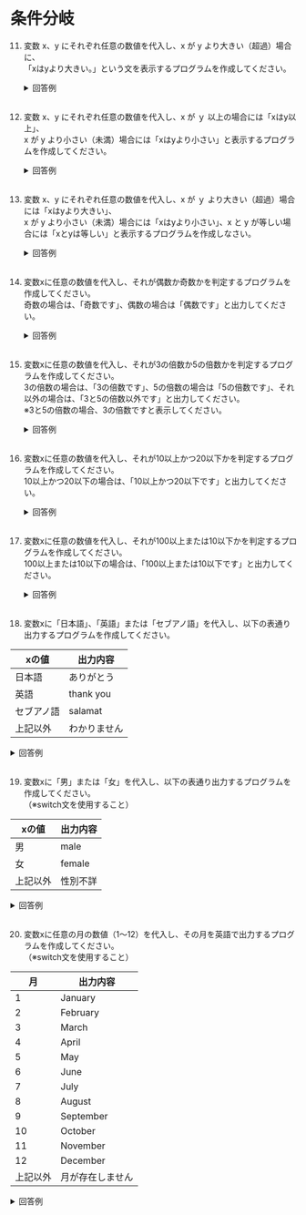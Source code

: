 # 条件分岐

11. 変数 x、y にそれぞれ任意の数値を代入し、x が y より大きい（超過）場合に、  
「xはyより大きい。」という文を表示するプログラムを作成してください。

	<details><summary>回答例</summary><div>
		
	```
	var x = 10;
	var y = 2;
	
	if (x > y) {
	    console.log("xはyより大きい。");
	}
	```
		
	</div></details>
	

	<br>
	
12. 変数 x、y にそれぞれ任意の数値を代入し、x が ｙ 以上の場合には「xはy以上」、  
x が y より小さい（未満）場合には「xはyより小さい」と表示するプログラムを作成してください。

	<details><summary>回答例</summary><div>
		
	```
	var x = 10;
	var y = 2;
	
	if (x >= y) {
	    console.log("xはy以上");
	} else {
	    console.log("xはyより小さい");
	}
	```
		
	</div></details>
	

	<br>
	
13. 変数 x、y にそれぞれ任意の数値を代入し、x が ｙ より大きい（超過）場合には「xはyより大きい」、  
x が y より小さい（未満）場合には「xはyより小さい」、x と y が等しい場合には「xとyは等しい」と表示するプログラムを作成しなさい。

	<details><summary>回答例</summary><div>
		
	```
	var x = 10;
	var y = 2;
	
	if (x > y) {
	    console.log("xはyより大きい");
	} else if (x == y) {
	    console.log("xとyは等しい");
	} else {
	    console.log("xはyより小さい");
	}
	```
		
	</div></details>
	

	<br>
	
14. 変数xに任意の数値を代入し、それが偶数か奇数かを判定するプログラムを作成してください。   
奇数の場合は、「奇数です」、偶数の場合は「偶数です」と出力してください。

	<details><summary>回答例</summary><div>
		
	```
	var x = 10;
	
	if (x % 2 == 0) {
	    console.log("偶数です");
	} else {
	    console.log("奇数です");
	}
	```
		
	</div></details>
	

	<br>
	
15. 変数xに任意の数値を代入し、それが3の倍数か5の倍数かを判定するプログラムを作成してください。   
3の倍数の場合は、「3の倍数です」、5の倍数の場合は「5の倍数です」、それ以外の場合は、「3と5の倍数以外です」と出力してください。  
※3と5の倍数の場合、3の倍数ですと表示してください。

	<details><summary>回答例</summary><div>
		
	```
	var x = 8;
	
	if (x % 3 == 0) {
	    console.log("3の倍数です");
	} else if (x % 5 == 0) {
	    console.log("5の倍数です");
	} else {
	    console.log("3と5の倍数以外です");
	}
	```
		
	</div></details>
	

	<br>
	
16. 変数xに任意の数値を代入し、それが10以上かつ20以下かを判定するプログラムを作成してください。   
10以上かつ20以下の場合は、「10以上かつ20以下です」と出力してください。

	<details><summary>回答例</summary><div>	

	```

	var x = 10;
	
	if (10 <= x && x <= 20) {
	    console.log("10以上かつ20以下です");
	}

	```
		
	</div></details>
	

	<br>
	
17. 変数xに任意の数値を代入し、それが100以上または10以下かを判定するプログラムを作成してください。   
100以上または10以下の場合は、「100以上または10以下です」と出力してください。

	<details><summary>回答例</summary><div>
		
	```
	var x = 10;
	
	if (100 <= x || x <= 10) {
	    console.log("100以上または10以下です");
	}
	```
		
	</div></details>
	

	<br>
	
18. 変数xに「日本語」、「英語」または「セブアノ語」を代入し、以下の表通り出力するプログラムを作成してください。   

 | xの値      | 出力内容     |
 | ---------- | ------------ |
 | 日本語     | ありがとう   |
 | 英語       | thank you    |
 | セブアノ語 | salamat      |
 | 上記以外   | わかりません |

  <details><summary>回答例</summary><div>
  	
  ```

	var x = '日本語';
	
	if (x === '日本語') {
		console.log('ありがとう');
	} else if (x === '英語') {
		console.log('thank you');
	} else if (x === 'セブアノ語') {
		console.log('salamt');
	} else {
		console.log('わかりません');
	}
	

  ```	
  </div></details>
	
  <br>
	
19. 変数xに「男」または「女」を代入し、以下の表通り出力するプログラムを作成してください。   
（※switch文を使用すること）

 | xの値    | 出力内容 |
 | -------- | -------- |
 | 男       | male     |
 | 女       | female   |
 | 上記以外 | 性別不詳 |

  <details><summary>回答例</summary><div>

  ```

	var x = "男"  
	switch (x) {
		case "男":
			console.log("male");
			break;
		case "女":
			console.log("female");
			break;
		default:
			console.log("性別不詳");
			break;
	}

  ```	
  </div></details>
  <br>
	
20. 変数xに任意の月の数値（1〜12）を代入し、その月を英語で出力するプログラムを作成してください。   
（※switch文を使用すること）

 | 月       | 出力内容         |
 | -------- | ---------------- |
 | 1        | January          |
 | 2        | February         |
 | 3        | March            |
 | 4        | April            |
 | 5        | May              |
 | 6        | June             |
 | 7        | July             |
 | 8        | August           |
 | 9        | September        |
 | 10       | October          |
 | 11       | November         |
 | 12       | December         |
 | 上記以外 | 月が存在しません |

  <details><summary>回答例</summary><div>
	
  ```

	var x = 8;
	
	switch x {
		case 1:
			console.log("January");
			break;
		case 2:
			console.log("February");
			break;
		case 3:
			console.log("March");
			break;
		case 4:
			console.log("April");
			break;
		case 5:
			console.log("May");
			break;
		case 6:
			console.log("June");
			break;
		case 7:
			console.log("July");
			break;
		case 8:
			console.log("August");
			break;
		case 9:
			console.log("September");
			break;
		case 10:
			console.log("October");
			break;
		case 11:
			console.log("November");
			break;
		case 12:
			console.log("December");
			break;
		default:
			console.log("月が存在しません");
			break;
	}
  ```
  </div></details>
	<br>
